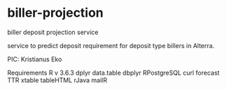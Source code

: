 # biller-projection
biller deposit projection service

service to predict deposit requirement for deposit type billers in Alterra.
 
 PIC: Kristianus Eko
 
Requirements
 R v 3.6.3
    dplyr
    data.table
    dbplyr
    RPostgreSQL
    curl
    forecast
    TTR
    xtable
    tableHTML
    rJava
    mailR

